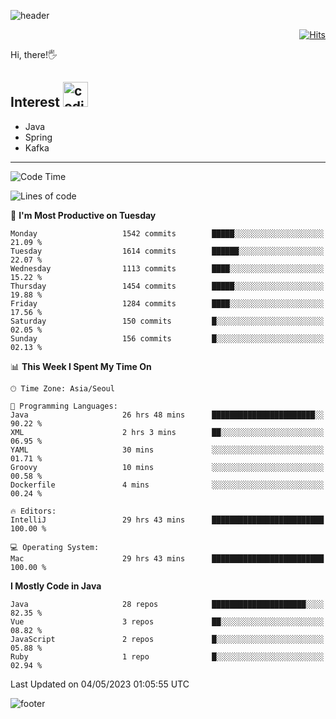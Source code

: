 ![header](https://capsule-render.vercel.app/api?type=soft&color=gradient&text=%20%20Gnoyes%20%20&fontAlign=30&fontSize=30&textBg=true&desc=Backend%20Developer&descAlign=60&descAlignY=50&&descSize=30)

<div align=right>
  
[![Hits](https://hits.seeyoufarm.com/api/count/incr/badge.svg?url=https%3A%2F%2Fgithub.com%2Fjeff-seyong)](https://hits.seeyoufarm.com)

</div>


Hi, there!🖐

## Interest <img src="https://media.giphy.com/media/bx3Cvt88j7PtM4SOaS/giphy.gif" alt="coding" width="40px" />

- Java
- Spring
- Kafka

---

<!--START_SECTION:waka-->
![Code Time](http://img.shields.io/badge/Code%20Time-482%20hrs%206%20mins-blue)

![Lines of code](https://img.shields.io/badge/From%20Hello%20World%20I%27ve%20Written-801.8%20thousand%20lines%20of%20code-blue)

📅 **I'm Most Productive on Tuesday** 

```text
Monday                   1542 commits        █████░░░░░░░░░░░░░░░░░░░░   21.09 % 
Tuesday                  1614 commits        ██████░░░░░░░░░░░░░░░░░░░   22.07 % 
Wednesday                1113 commits        ████░░░░░░░░░░░░░░░░░░░░░   15.22 % 
Thursday                 1454 commits        █████░░░░░░░░░░░░░░░░░░░░   19.88 % 
Friday                   1284 commits        ████░░░░░░░░░░░░░░░░░░░░░   17.56 % 
Saturday                 150 commits         █░░░░░░░░░░░░░░░░░░░░░░░░   02.05 % 
Sunday                   156 commits         █░░░░░░░░░░░░░░░░░░░░░░░░   02.13 % 
```


📊 **This Week I Spent My Time On** 

```text
🕑︎ Time Zone: Asia/Seoul

💬 Programming Languages: 
Java                     26 hrs 48 mins      ███████████████████████░░   90.22 % 
XML                      2 hrs 3 mins        ██░░░░░░░░░░░░░░░░░░░░░░░   06.95 % 
YAML                     30 mins             ░░░░░░░░░░░░░░░░░░░░░░░░░   01.71 % 
Groovy                   10 mins             ░░░░░░░░░░░░░░░░░░░░░░░░░   00.58 % 
Dockerfile               4 mins              ░░░░░░░░░░░░░░░░░░░░░░░░░   00.24 % 

🔥 Editors: 
IntelliJ                 29 hrs 43 mins      █████████████████████████   100.00 % 

💻 Operating System: 
Mac                      29 hrs 43 mins      █████████████████████████   100.00 % 
```

**I Mostly Code in Java** 

```text
Java                     28 repos            █████████████████████░░░░   82.35 % 
Vue                      3 repos             ██░░░░░░░░░░░░░░░░░░░░░░░   08.82 % 
JavaScript               2 repos             █░░░░░░░░░░░░░░░░░░░░░░░░   05.88 % 
Ruby                     1 repo              █░░░░░░░░░░░░░░░░░░░░░░░░   02.94 % 
```




 Last Updated on 04/05/2023 01:05:55 UTC
<!--END_SECTION:waka-->

<!--

<div align=center>
  
[![Gmail Badge](https://img.shields.io/badge/Gmail-d14836?style=flat&logo=Gmail&logoColor=white&link=mailto:sedragon.kim@gmail.com)](mailto:sedragon.kim@gmail.com) 

</div>

-->


![footer](https://capsule-render.vercel.app/api?type=waving&color=gradient&height=300&section=footer&animation=twinkling&reversal=true)
